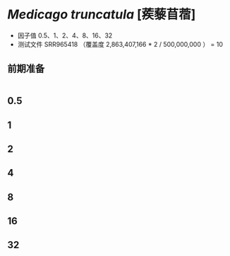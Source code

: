 # *Medicago truncatula* [蒺藜苜蓿]
+ 因子值 0.5、1、2、4、8、16、32
+ 测试文件 SRR965418 （覆盖度 2,863,407,166 * 2 / 500,000,000 ） = 10

## 前期准备
```bash

```


## 0.5

## 1

## 2

## 4

## 8

## 16

## 32
